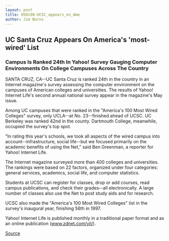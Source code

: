 ```yaml
---
layout: post
title: 050198-UCSC_appears_on_Ame
author: Jim Burns
---
```


## UC Santa Cruz Appears On America's 'most-wired' List

### Campus Is Ranked 24th In Yahoo! Survey Gauging Computer Environments On College Campuses Across The Country

SANTA CRUZ, CA--UC Santa Cruz is ranked 24th in the country in an Internet magazine's survey assessing the computer environment on the campuses of American colleges and universities. The results of Yahoo! Internet Life's second annual national survey appear in the magazine's May issue.

Among UC campuses that were ranked in the "America's 100 Most Wired Colleges" survey, only UCLA--at No. 23--finished ahead of UCSC. UC Berkeley was ranked 42nd in the county. Dartmouth College, meanwhile, occupied the survey's top spot.

"In rating this year's schools, we took all aspects of the wired campus into account--infrastructure, social life--but we focused primarily on the academic benefits of using the Net," said Ben Greenman, a reporter for Yahoo! Internet Life.

The Internet magazine surveyed more than 400 colleges and universities. The rankings were based on 22 factors, organized under four categories: general services, academics, social life, and computer statistics.

Students at UCSC can register for classes, drop or add courses, read campus publications, and check their grades--all electronically. A large number of classes also use the Net to post study aids and for research.

UCSC also made the "America's 100 Most Wired Colleges" list in the survey's inaugural year, finishing 56th in 1997.

Yahoo! Internet Life is published monthly in a traditional paper format and as an online publication (www.zdnet.com/yil/).

[Source](http://www1.ucsc.edu/news_events/press_releases/archive/97-98/05-98/050198-UCSC_appears_on_Ame.html "Permalink to 050198-UCSC_appears_on_Ame")